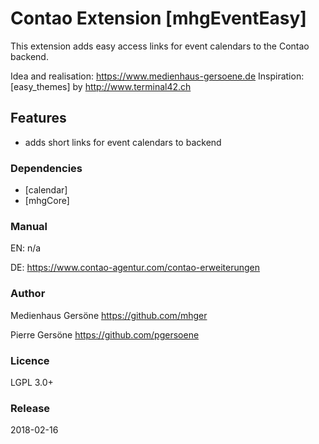# Contao Extension [mhgEventEasy]

This extension adds easy access links for event calendars to the Contao backend.

Idea and realisation: <https://www.medienhaus-gersoene.de>
Inspiration: [easy_themes] by <http://www.terminal42.ch>


## Features
- adds short links for event calendars to backend 


### Dependencies
- [calendar]
- [mhgCore]


### Manual
EN: n/a

DE: <https://www.contao-agentur.com/contao-erweiterungen>


### Author
Medienhaus Gersöne <https://github.com/mhger>

Pierre Gersöne <https://github.com/pgersoene> 


### Licence
LGPL 3.0+


### Release
2018-02-16